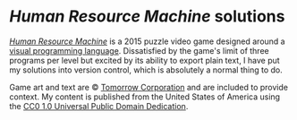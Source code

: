 # *Human Resource Machine* solutions #

[*Human Resource Machine*][HRM] is a 2015 puzzle video game designed
around a [visual programming language][VPL].  Dissatisfied by the game's
limit of three programs per level but excited by its ability to export
plain text, I have put my solutions into version control, which is
absolutely a normal thing to do.

Game art and text are &copy; [Tomorrow Corporation][TC] and are included
to provide context.  My content is published from the United States of
America using the [CC0 1.0 Universal Public Domain Dedication][CC0].

[CC0]: https://creativecommons.org/publicdomain/zero/1.0/
[HRM]: https://tomorrowcorporation.com/humanresourcemachine
[TC]: https://tomorrowcorporation.com/about
[VPL]: https://en.wikipedia.org/wiki/Visual_programming_language '"Visual programming language" on Wikipedia'

